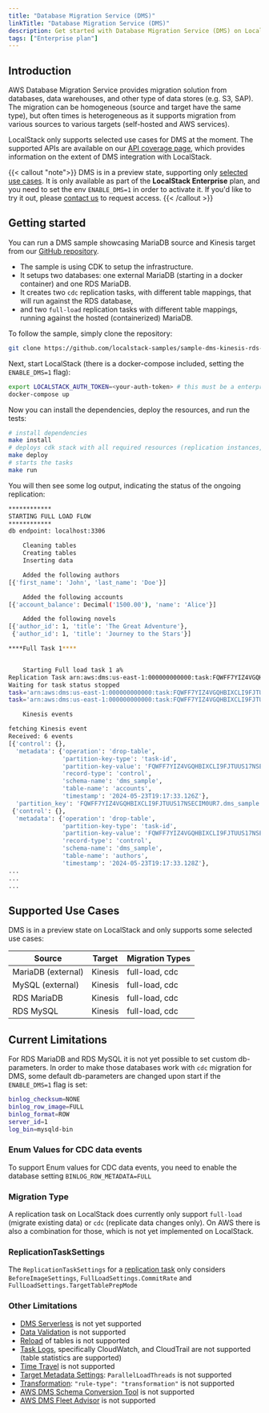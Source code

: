 ```yaml
---
title: "Database Migration Service (DMS)"
linkTitle: "Database Migration Service (DMS)"
description: Get started with Database Migration Service (DMS) on LocalStack
tags: ["Enterprise plan"]
---
```


## Introduction

AWS Database Migration Service provides migration solution from databases, data warehouses, and other type of data stores (e.g. S3, SAP). 
The migration can be homogeneous (source and target have the same type), but often times is heterogeneous as it supports migration from various sources to various targets (self-hosted and AWS services).

LocalStack only supports selected use cases for DMS at the moment. 
The supported APIs are available on our [API coverage page](https://docs.localstack.cloud/references/coverage/coverage_dms/), which provides information on the extent of DMS integration with LocalStack.

{{< callout "note">}}
DMS is in a preview state, supporting only [selected use cases](#supported-use-cases). 
It is only available as part of the **LocalStack Enterprise** plan, and you need to set the env `ENABLE_DMS=1` in order to activate it. 
If you'd like to try it out, please [contact us](https://www.localstack.cloud/demo) to request access.
{{< /callout >}}

## Getting started

You can run a DMS sample showcasing MariaDB source and Kinesis target from our [GitHub repository](https://github.com/localstack-samples/sample-dms-kinesis-rds-mariadb/).

* The sample is using CDK to setup the infrastructure.
* It setups two databases: one external MariaDB (starting in a docker container) and one RDS MariaDB.
* It creates two `cdc` replication tasks, with different table mappings, that will run against the RDS database,
* and two `full-load` replication tasks with different table mappings, running against the hosted (containerized) MariaDB.

To follow the sample, simply clone the repository:

```sh
git clone https://github.com/localstack-samples/sample-dms-kinesis-rds-mariadb.git
```

Next, start LocalStack (there is a docker-compose included, setting the `ENABLE_DMS=1` flag):

```sh
export LOCALSTACK_AUTH_TOKEN=<your-auth-token> # this must be a enterprise license token
docker-compose up
```

Now you can install the dependencies, deploy the resources, and run the tests:

```sh
# install dependencies
make install
# deploys cdk stack with all required resources (replication instances, tasks, endpoints)
make deploy
# starts the tasks
make run
```

You will then see some log output, indicating the status of the ongoing replication:

```sh
************
STARTING FULL LOAD FLOW
************
db endpoint: localhost:3306

	Cleaning tables
	Creating tables
	Inserting data

	Added the following authors
[{'first_name': 'John', 'last_name': 'Doe'}]

	Added the following accounts
[{'account_balance': Decimal('1500.00'), 'name': 'Alice'}]

	Added the following novels
[{'author_id': 1, 'title': 'The Great Adventure'},
 {'author_id': 1, 'title': 'Journey to the Stars'}]

****Full Task 1****


	Starting Full load task 1 a%
Replication Task arn:aws:dms:us-east-1:000000000000:task:FQWFF7YIZ4VGQHBIXCLI9FJTUUS17NSECIM0UR7 status: starting
Waiting for task status stopped
task='arn:aws:dms:us-east-1:000000000000:task:FQWFF7YIZ4VGQHBIXCLI9FJTUUS17NSECIM0UR7' status='starting'
task='arn:aws:dms:us-east-1:000000000000:task:FQWFF7YIZ4VGQHBIXCLI9FJTUUS17NSECIM0UR7' status='stopped'

	Kinesis events

fetching Kinesis event
Received: 6 events
[{'control': {},
  'metadata': {'operation': 'drop-table',
               'partition-key-type': 'task-id',
               'partition-key-value': 'FQWFF7YIZ4VGQHBIXCLI9FJTUUS17NSECIM0UR7',
               'record-type': 'control',
               'schema-name': 'dms_sample',
               'table-name': 'accounts',
               'timestamp': '2024-05-23T19:17:33.126Z'},
  'partition_key': 'FQWFF7YIZ4VGQHBIXCLI9FJTUUS17NSECIM0UR7.dms_sample.accounts'},
 {'control': {},
  'metadata': {'operation': 'drop-table',
               'partition-key-type': 'task-id',
               'partition-key-value': 'FQWFF7YIZ4VGQHBIXCLI9FJTUUS17NSECIM0UR7',
               'record-type': 'control',
               'schema-name': 'dms_sample',
               'table-name': 'authors',
               'timestamp': '2024-05-23T19:17:33.128Z'},
...
...
...
```


## Supported Use Cases

DMS is in a preview state on LocalStack and only supports some selected use cases:

| Source             | Target      | Migration Types |
| -                  | -           | -               | 
| MariaDB (external) | Kinesis     | full-load, cdc  |
| MySQL (external)   | Kinesis     | full-load, cdc  |
| RDS MariaDB        | Kinesis     | full-load, cdc  |
| RDS MySQL          | Kinesis     | full-load, cdc  |


## Current Limitations

For RDS MariaDB and RDS MySQL it is not yet possible to set custom db-parameters. 
In order to make those databases work with `cdc` migration for DMS, some default db-parameters are changed upon start if the `ENABLE_DMS=1` flag is set:

```sh
binlog_checksum=NONE
binlog_row_image=FULL
binlog_format=ROW
server_id=1
log_bin=mysqld-bin
```


### Enum Values for CDC data events

To support Enum values for CDC data events, you need to enable the database setting `BINLOG_ROW_METADATA=FULL`

### Migration Type

A replication task on LocalStack does currently only support `full-load` (migrate existing data) or `cdc` (replicate data changes only). 
On AWS there is also a combination for those, which is not yet implemented on LocalStack.

### ReplicationTaskSettings

The `ReplicationTaskSettings` for a [replication task](https://docs.aws.amazon.com/dms/latest/userguide/CHAP_Tasks.CustomizingTasks.TaskSettings.html) only considers `BeforeImageSettings`, `FullLoadSettings.CommitRate` and `FullLoadSettings.TargetTablePrepMode`


### Other Limitations

- [DMS Serverless](https://docs.aws.amazon.com/dms/latest/userguide/CHAP_Serverless.html) is not yet supported
- [Data Validation](https://docs.aws.amazon.com/dms/latest/userguide/CHAP_Validating.html#CHAP_Validating.TaskStatistics) is not supported
- [Reload](https://docs.aws.amazon.com/dms/latest/userguide/CHAP_Tasks.ReloadTables.html) of tables is not supported
- [Task Logs](https://docs.aws.amazon.com/dms/latest/userguide/CHAP_Monitoring.html#CHAP_Monitoring.ManagingLogs), specifically CloudWatch, and CloudTrail are not supported (table statistics are supported)
- [Time Travel](https://docs.aws.amazon.com/dms/latest/userguide/CHAP_Tasks.CustomizingTasks.TaskSettings.TimeTravel.html) is not supported
- [Target Metadata Settings](https://docs.aws.amazon.com/dms/latest/userguide/CHAP_Tasks.CustomizingTasks.TaskSettings.TargetMetadata.html): `ParallelLoadThreads` is not supported
- [Transformation](https://docs.aws.amazon.com/dms/latest/userguide/CHAP_Tasks.CustomizingTasks.TableMapping.SelectionTransformation.Transformations.html): `"rule-type": "transformation"` is not supported
- [AWS DMS Schema Conversion Tool](https://docs.aws.amazon.com/dms/latest/userguide/CHAP_SchemaConversion.html) is not supported
- [AWS DMS Fleet Advisor](https://docs.aws.amazon.com/dms/latest/userguide/CHAP_FleetAdvisor.html) is not supported
